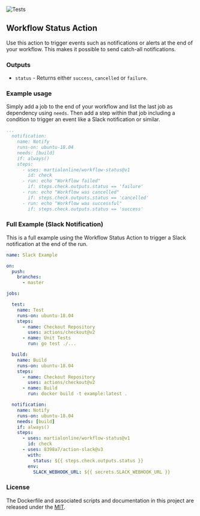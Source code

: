 ![Tests](https://github.com/martialonline/workflow-status/workflows/Tests/badge.svg)
## Workflow Status Action

Use this action to trigger events such as notifications or alerts at the end of your workflow. This makes it possible to send catch-all notifications.

### Outputs

* `status` - Returns either `success`, `cancelled` or `failure`.

### Example usage

Simply add a job to the end of your workflow and list the last job as dependency using `needs`. Then add a step within that job including a condition to trigger an event like a Slack notification or similar.

```yaml
...
  notification:
    name: Notify
    runs-on: ubuntu-18.04
    needs: [build]
    if: always()
    steps: 
      - uses: martialonline/workflow-status@v1
        id: check
      - run: echo "Workflow failed"
        if: steps.check.outputs.status == 'failure'
      - run: echo "Workflow was cancelled"
        if: steps.check.outputs.status == 'cancelled'
      - run: echo "Workflow was successful"
        if: steps.check.outputs.status == 'success'
```

### Full Example (Slack Notification)

This is a full example using the Workflow Status Action to trigger a Slack notification at the end of the run.

```yaml
name: Slack Example

on:
  push:
    branches:
      - master

jobs:

  test:
    name: Test
    runs-on: ubuntu-18.04
    steps:
      - name: Checkout Repository
        uses: actions/checkout@v2
      - name: Unit Tests
        run: go test ./...

  build:
    name: Build
    runs-on: ubuntu-18.04
    steps:
      - name: Checkout Repository
        uses: actions/checkout@v2
      - name: Build
        run: docker build -t example:latest .

  notification:
    name: Notify
    runs-on: ubuntu-18.04
    needs: [build]
    if: always()
    steps: 
      - uses: martialonline/workflow-status@v1
        id: check
      - uses: 8398a7/action-slack@v3
        with:
          status: ${{ steps.check.outputs.status }}
        env:
          SLACK_WEBHOOK_URL: ${{ secrets.SLACK_WEBHOOK_URL }}
```

### License
The Dockerfile and associated scripts and documentation in this project are released under the [MIT](license).